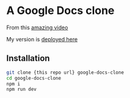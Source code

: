 # A Google Docs clone

From this [amazing video](https://www.youtube.com/watch?v=1ZdFJ0701QI)

My version is [deployed here]()

## Installation

```bash
git clone {this repo url} google-docs-clone
cd google-docs-clone
npm i
npm run dev
```
